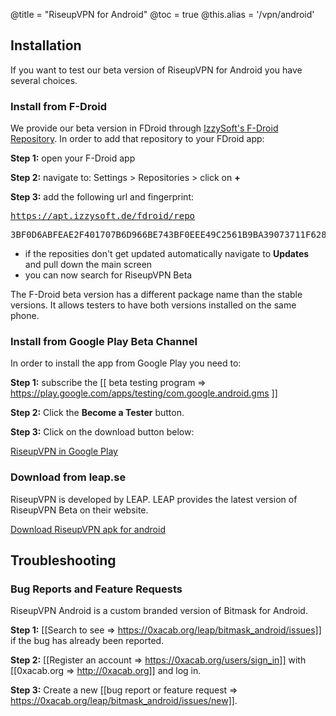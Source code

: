 @title = "RiseupVPN for Android"
@toc = true
@this.alias = '/vpn/android'

## Installation

If you want to test our beta version of RiseupVPN for Android you have several choices.


### Install from F-Droid

We provide our beta version in FDroid through <a href="https://apt.izzysoft.de/fdroid/index/info">IzzySoft's F-Droid Repository</a>. In order to add that repository to your FDroid app: 


**Step 1:** open your F-Droid app

**Step 2:** navigate to: Settings > Repositories > click on **+** 

**Step 3:** add the following url and fingerprint: <pre>https://apt.izzysoft.de/fdroid/repo</pre>  <pre>3BF0D6ABFEAE2F401707B6D966BE743BF0EEE49C2561B9BA39073711F628937A</pre> 

* if the reposities don't get updated automatically navigate to **Updates** and pull down the main screen
* you can now search for RiseupVPN Beta


The F-Droid beta version has a different package name than the stable versions. It allows testers to have both versions installed on the same phone.


### Install from Google Play Beta Channel

In order to install the app from Google Play you need to:

**Step 1:** subscribe the [[ beta testing program => https://play.google.com/apps/testing/com.google.android.gms ]]

**Step 2:** Click the **Become a Tester** button.

**Step 3:** Click on the download button below:

<a class="btn btn-default btn-lg" href="https://play.google.com/store/apps/details?id=se.leap.riseupvpn"><i class="fa fa-download"></i> RiseupVPN in Google Play</a>

### Download from leap.se

RiseupVPN is developed by LEAP. LEAP provides the latest version of RiseupVPN Beta on their website.

<a class="btn btn-default btn-lg" href="https://downloads.leap.se/RiseupVPN/android/RiseupVPN-Android-testing.apk"><i class="fa fa-download"></i> Download RiseupVPN apk for android</a>

## Troubleshooting

### Bug Reports and Feature Requests

RiseupVPN Android is a custom branded version of Bitmask for Android. 

**Step 1:** [[Search to see => https://0xacab.org/leap/bitmask_android/issues]] if the bug has already been reported.

**Step 2:** [[Register an account => https://0xacab.org/users/sign_in]] with [[0xacab.org => http://0xacab.org]] and log in.

**Step 3:** Create a new [[bug report or feature request => https://0xacab.org/leap/bitmask_android/issues/new]].